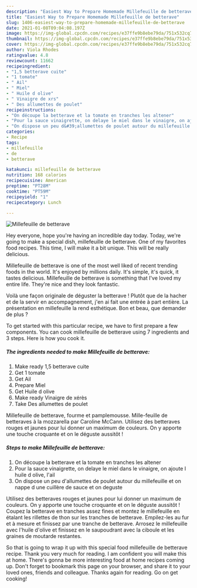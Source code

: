 ```yaml
---
description: "Easiest Way to Prepare Homemade Millefeuille de betterave"
title: "Easiest Way to Prepare Homemade Millefeuille de betterave"
slug: 1406-easiest-way-to-prepare-homemade-millefeuille-de-betterave
date: 2021-01-08T09:04:08.197Z
image: https://img-global.cpcdn.com/recipes/e37ffe9b8ebe79da/751x532cq70/millefeuille-de-betterave-photo-principale-de-la-recette.jpg
thumbnail: https://img-global.cpcdn.com/recipes/e37ffe9b8ebe79da/751x532cq70/millefeuille-de-betterave-photo-principale-de-la-recette.jpg
cover: https://img-global.cpcdn.com/recipes/e37ffe9b8ebe79da/751x532cq70/millefeuille-de-betterave-photo-principale-de-la-recette.jpg
author: Viola Rhodes
ratingvalue: 4.8
reviewcount: 11662
recipeingredient:
- "1,5 betterave cuite"
- "1 tomate"
- " Ail"
- " Miel"
- " Huile d olive"
- " Vinaigre de xrs"
- " Des allumettes de poulet"
recipeinstructions:
- "On découpe la betterave et la tomate en tranches les altener"
- "Pour la sauce vinaigrette, on delaye le miel dans le vinaigre, on ajoute l huile d olive, l&#39;ail"
- "On dispose un peu d&#39;allumettes de poulet autour du millefeuille et on nappe d une cuillère de sauce et on deguste"
categories:
- Recipe
tags:
- millefeuille
- de
- betterave

katakunci: millefeuille de betterave 
nutrition: 168 calories
recipecuisine: American
preptime: "PT28M"
cooktime: "PT59M"
recipeyield: "1"
recipecategory: Lunch

---
```



![Millefeuille de betterave](https://img-global.cpcdn.com/recipes/e37ffe9b8ebe79da/751x532cq70/millefeuille-de-betterave-photo-principale-de-la-recette.jpg)

Hey everyone, hope you're having an incredible day today. Today, we're going to make a special dish, millefeuille de betterave. One of my favorites food recipes. This time, I will make it a bit unique. This will be really delicious.

Millefeuille de betterave is one of the most well liked of recent trending foods in the world. It's enjoyed by millions daily. It's simple, it's quick, it tastes delicious. Millefeuille de betterave is something that I've loved my entire life. They're nice and they look fantastic.

Voilà une façon originale de déguster la betterave ! Plutôt que de la hacher et de la servir en accompagnement, j&#39;en ai fait une entrée à part entière. La présentation en millefeuille la rend esthétique. Bon et beau, que demander de plus ?


To get started with this particular recipe, we have to first prepare a few components. You can cook millefeuille de betterave using 7 ingredients and 3 steps. Here is how you cook it.

<!--inarticleads1-->

##### The ingredients needed to make Millefeuille de betterave:

1. Make ready 1,5 betterave cuite
1. Get 1 tomate
1. Get  Ail
1. Prepare  Miel
1. Get  Huile d olive
1. Make ready  Vinaigre de xérès
1. Take  Des allumettes de poulet


Millefeuille de betterave, fourme et pamplemousse. Mille-feuille de betteraves à la mozzarella par Caroline McCann. Utilisez des betteraves rouges et jaunes pour lui donner un maximum de couleurs. On y apporte une touche croquante et on le déguste aussitôt ! 

<!--inarticleads2-->

##### Steps to make Millefeuille de betterave:

1. On découpe la betterave et la tomate en tranches les altener
1. Pour la sauce vinaigrette, on delaye le miel dans le vinaigre, on ajoute l huile d olive, l&#39;ail
1. On dispose un peu d&#39;allumettes de poulet autour du millefeuille et on nappe d une cuillère de sauce et on deguste


Utilisez des betteraves rouges et jaunes pour lui donner un maximum de couleurs. On y apporte une touche croquante et on le déguste aussitôt ! Coupez la betterave en tranches assez fines et montez le millefeuille en étalant les rillettes de thon sur les tranches de betterave. Empilez-les au fur et à mesure et finissez par une tranche de betterave. Arrosez le millefeuille avec l&#39;huile d&#39;olive et finissez en le saupoudrant avec la ciboule et les graines de moutarde restantes. 

So that is going to wrap it up with this special food millefeuille de betterave recipe. Thank you very much for reading. I am confident you will make this at home. There's gonna be more interesting food at home recipes coming up. Don't forget to bookmark this page on your browser, and share it to your loved ones, friends and colleague. Thanks again for reading. Go on get cooking!
